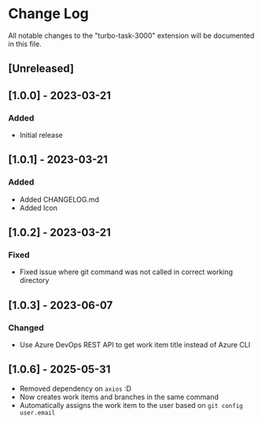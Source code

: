 # Change Log

All notable changes to the "turbo-task-3000" extension will be documented in this file.

## [Unreleased]

## [1.0.0] - 2023-03-21

### Added

- Initial release

## [1.0.1] - 2023-03-21

### Added

- Added CHANGELOG.md
- Added Icon

## [1.0.2] - 2023-03-21

### Fixed

- Fixed issue where git command was not called in correct working directory

## [1.0.3] - 2023-06-07

### Changed

- Use Azure DevOps REST API to get work item title instead of Azure CLI

## [1.0.6] - 2025-05-31

- Removed dependency on `axios` :D
- Now creates work items and branches in the same command
- Automatically assigns the work item to the user based on `git config user.email`
